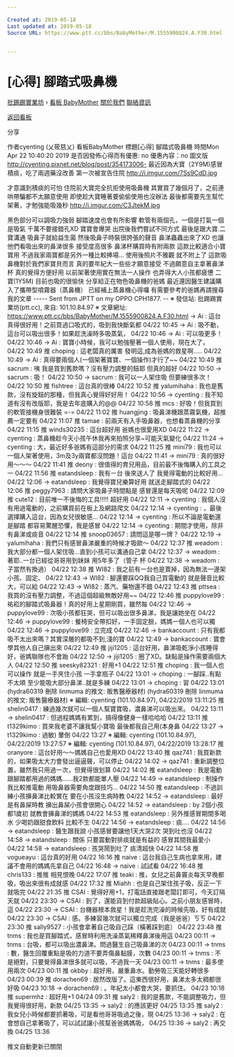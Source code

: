 ```yaml
---

Created at: 2019-05-18
Last updated at: 2019-05-18
Source URL: https://www.ptt.cc/bbs/BabyMother/M.1555900824.A.F30.html


---
```


# [心得] 腳踏式吸鼻機


[批踢踢實業坊](https://www.ptt.cc/bbs/) › [看板 BabyMother](https://www.ptt.cc/bbs/BabyMother/index.html) [關於我們](https://www.ptt.cc/about.html) [聯絡資訊](https://www.ptt.cc/contact.html)

[返回看板](https://www.ptt.cc/bbs/BabyMother/index.html)

分享

作者cyenting (乂筱慈乂)
看板BabyMother
標題\[心得\] 腳踏式吸鼻機
時間Mon Apr 22 10:40:20 2019
是否因發佈心得而有優惠: no 優惠內容：no 圖文版 <http://cyenting.pixnet.net/blog/post/354173006-> 最近因為大寶（2Y9M)感冒積痰，吃了兩週藥沒改善 第一次被宣告住院 <http://i.imgur.com/7Ss9CdD.jpg>

才意識到積痰的可怕 住院前大寶完全抗拒使用吸鼻機 其實買了幾個月了，之前連哄帶騙都不太願意使用 即使趁大寶睡著要偷偷使用也沒辦法 最後都需要先生幫忙架著，才勉強能吸幾秒 <http://i.imgur.com/C3JtekM.jpg>

黑色部分可以調吸力強弱 腳踏速度也會有所影響 軟管有兩個孔，一個是打氣一個是吸氣 千萬不要接錯孔XD 寶寶會爆哭 出院後我們嘗試不同方式 最後是跟大寶.二寶溝通 吸鼻子就給益生菌 然後吸鼻子時裝很誇張的聲音 鼻涕蟲蟲出來了XD 也讓他們看吸出來的鼻涕很多 接受度高很多 鼻涕杯購買時有附兩款 這款比較適合小寶寶用 不過我家兩寶都是另外一種比較捧場... 使用後照片不雅觀 就不附上了 這款吸鼻機對於我們家寶貝而言 真的要年紀大一些些才願意接受 不過願意自主拿著鼻涕杯 真的覺得方便好用 以前架著使用實在無法一人操作 也弄得大人小孩都疲憊 二寶(1Y5M) 目前也吸的很愉快 分享給正在物色吸鼻機的爸媽 最近還因醫生建議購入了攜帶型噴霧器（蒸鼻機） 已經補上蒸鼻機心得囉 有需要參考的爸媽再請搜尋我的文章 ----- Sent from JPTT on my OPPO CPH1877. -- ※ 發信站: 批踢踢實業坊(ptt.cc), 來自: 101.10.84.97 ※ 文章網址: <https://www.ptt.cc/bbs/BabyMother/M.1555900824.A.F30.html>
→ Ai : 這台真得很好用！之前買過口吸式的，吸到我快斷氣都 04/22 10:45
→ Ai : 吸不動，這台可以吸出很多！如果趁洗澡時多吸蒸氣， 04/22 10:46
→ Ai : 可以吸更多！ 04/22 10:46
→ Ai : 寶寶小時候，我可以勉強壓著一個人使用，現在大了， 04/22 10:49
推 choping : 這老闆真的厲害 發明這,成為爸媽的救星啊..... 04/22 10:49
→ Ai : 真得要兩個人(一個架著寶寶、一個操作)才行了~~ 04/22 10:49
推 sacrum : 咦 我是買到舊款嗎？沒有壓力調整的鈕耶 但真的超好 04/22 10:50
→ sacrum : 吸！ 04/22 10:50
→ sacrum : 我可以一人架住吸 但要練很多次！ 04/22 10:50
推 fishtree : 這台真的很棒 04/22 10:52
推 yalumihaha : 我也是舊款，沒有旋鈕的那種，但我真心覺得好好用！ 04/22 10:56
→ cyenting : 我不知道有沒有改版耶，我是去年底購入的@@ 04/22 10:58
推 mcs : 好吸！但我買到的軟管接機身很難裝 =-= 04/22 11:02
推 huangjing : 吸鼻涕機跟蒸霧氣機，超推薦一定要有 04/22 11:07
推 tamae : 前兩天有入手吸鼻器，也想看蒸鼻機的分享 04/22 11:15
推 winds30235 : 這台超好用 爸媽也很愛用XD 04/22 11:22
→ cyenting : 蒸鼻機趁今天小孩午休我再來拍照分享~可能天氣變化 04/22 11:24
→ cyenting : 大，最近好多爸媽有這部分的需求 04/22 11:25
推 mini79 : 我也可以一個人架著使用，3m及3y兩寶都沒問題！這台 04/22 11:41
→ mini79 : 真的很好用～～～ 04/22 11:41
推 deony : 很值得的育兒用品，目前最不後悔購入的工具之一 04/22 11:56
推 eatandsleep : 我有ㄧ台 後來送人了 我覺得電動的比較好用... 04/22 12:06
→ eatandsleep : 我覺得寶兒樂算好用 就送走腳踏式的 04/22 12:06
推 peggy7963 : 請問大家吸鼻子時間點是 感冒還是每天吸呢 04/22 12:09
推 cute12 : 目前唯一不後悔的工具!!!!! 超好用 04/22 12:11
→ cyenting : 我個人沒有用過電動的，之前購買前在板上及網路爬文 04/22 12:14
→ cyenting : ，最後選擇購入這台，因為女兒很敏感... 04/22 12:14
→ cyenting : 所以不論是電動還是腳踏 都容易驚醒恐懼，我是感冒 04/22 12:14
→ cyenting : 期間才使用，除非有鼻涕或痰音 04/22 12:14
推 snoop03657 : 請問這是哪一牌？ 04/22 12:19
→ yalumihaha : 我們只有感冒鼻涕嚴重的時候才吸歐～ 04/22 12:37
推 weadom : 我大部分都一個人架住吸...直到小孩可以溝通自己拿 04/22 12:37
→ weadom : 著耶..一台已經從哥哥用到妹妹 用5年多了（管子 杯 04/22 12:38
→ weadom : 子當然有換過） 04/22 12:38
推 WI82 : 我之前有一台也是賣掉，因為無法一邊架小孩、固定、 04/22 12:43
→ WI82 : 腳還要踩QQ我自己買電動的 就是聲音比較大，可以給 04/22 12:43
→ WI82 : 蒸汽、藥物還不錯 04/22 12:43
推 pttsea : 我買的沒有壓力調整，不過這個超級無敵好用~~ 04/22 12:46
推 puppylove99 : 祐崧的腳踏式吸鼻器！真的好用上星期剛買，雖然每 04/22 12:46
→ puppylove99 : 次吸小孩都狂哭，但可以吸出很多鼻涕，我是讓她坐在 04/22 12:46
→ puppylove99 : 餐椅安全帶扣好，一手固定臉，媽媽一個人也可以獨 04/22 12:46
→ puppylove99 : 立完成 04/22 12:46
→ bankaccount : 只有我都吸不太出來嗎？其實深層的都吸不到,淺的寶 04/22 12:49
→ bankaccount : 寶會學其他人自己擤出來 04/22 12:49
推 jiji1205 : 這台好用，鼻涕吸乾淨小孩睡得好，爸媽聯隊也不會跆 04/22 12:50
→ jiji1205 : 圈了XD。缺點是操作需要兩個大人 04/22 12:50
推 seesky82321 : 好用+1 04/22 12:51
推 choping : 我一個人也可以操作 就是一手夾住小孩 一手拿瓶子 04/22 13:01
→ choping : 一腳踩..有點不太順 至少能吸大部分鼻涕..就是多練 04/22 13:01
→ choping : 習 04/22 13:01
(hydra60319 刪除 linmuma 的推文: 販售醫療器材) (hydra60319 刪除 linmuma 的推文: 販售醫療器材) ※ 編輯: cyenting (101.10.84.97), 04/22/2019 13:11:25
推 shelin0417 : 練過幾次就可以一個人幫寶寶吸，濃鼻涕可以吸出來。 04/22 13:11
→ shelin0417 : 但過程媽媽有累到，搞得像健身一樣哈哈哈 04/22 13:11
推 t1329kimo : 買來我老婆不讓我幫小寶吸 最後都我自己用(本身鼻 04/22 13:27
→ t1329kimo : 過敏) 暈倒 04/22 13:27
※ 編輯: cyenting (101.10.84.97), 04/22/2019 13:27:57 ※ 編輯: cyenting (101.10.84.97), 04/22/2019 13:28:17
推 oranyore : 這台好用～～媽媽自己也愛用XD 04/22 13:40
推 qaz741 : 我買新款的，如果吸太大力會發出逼逼聲，可以停止 04/22 14:02
→ qaz741 : 重新調整位置，雖然我只用過一次，但覺得很划算 04/22 14:02
推 eatandsleep : 我是電動跟腳踏都用過的媽媽......我2款都能單人壓 04/22 14:49
→ eatandsleep : 制操作 我比較推電動 用吸鼻器需要角度跟技巧... 04/22 14:50
推 eatandsleep : 不過訓練小孩擤鼻涕比較實在 要在小孩沒生病時教 04/22 14:52
→ eatandsleep : 最好是有鼻屎時教 擤出鼻屎小孩會很開心 04/22 14:52
→ eatandsleep : by 2個小孩都1歲初 就教會擤鼻涕的媽媽 04/22 14:53
推 eatandsleep : 另外推感冒期間多喝水 少喝奶跟甜食飲料 比較不生 04/22 14:56
→ eatandsleep : 痰.... 04/22 14:56
→ eatandsleep : 醫生跟我說 小孩感冒要讓他1天大哭2次 哭到吐也沒 04/22 14:58
→ eatandsleep : 關係 只要震動對排痰就是有益的 感冒其間我最愛小 04/22 14:58
→ eatandsleep : 孩哭鬧到吐了 痰清超快 04/22 14:58
推 vogueayu : 這台真的好用 04/22 16:16
推 naive : 這台我自己生病也拿來用，建議不會用的媽媽先拿自己 04/22 16:48
→ naive : 試試看 04/22 16:48
推 chris133 : 推推 相見恨晚 04/22 17:07
推 teaki : 推，女兒之前鼻竇炎每天早晚都吸，吸出來很有成就感 04/22 17:32
推 Miahh : 也是自己架住孩子吸，反正一下就吸完 04/22 21:35
推 CSAI : 覺得好用+1，打電話直接跟老闆訂即可，今天訂隔天就 04/22 23:30
→ CSAI : 到了，還能貨到付款超級貼心。之前小朋友感冒時，這 04/22 23:30
→ CSAI : 台機器根本救星！我是趁洗完澡的時候先吸，好有成就 04/22 23:30
→ CSAI : 感。多練習幾次就可以獨立完成（我是爸爸）ㄎㄎ 04/22 23:30
推 sally9527 : 小孩會拿著自己吸自己踩（橫著踩到底） 04/22 23:48
推 tnms : 我也是買腳踏式，感冒時利用洗澡蒸氣稀釋鼻涕後用這 04/23 00:11
→ tnms : 台吸，都可以吸出濃鼻涕。問過醫生自己吸鼻涕的次 04/23 00:11
→ tnms : 數，醫生回覆重點是吸的力道不要弄傷鼻黏膜，次數 04/23 00:11
→ tnms : 不是絕對，只要覺得鼻涕很多就可以吸，不過我一天 04/23 00:11
→ tnms : 最多使用兩次 04/23 00:11
推 okbby : 超好用，嚴重鼻水。勤勞吸三天能好轉很多 04/23 00:39
推 dorachen69 : 居然改版了。這東西很好用，鼻涕太多太稠都很好吸 04/23 10:18
→ dorachen69 : 。年紀太小都會大哭，要抓住。 04/23 10:18
推 supermhz : 超好用+1 04/24 09:31
推 saly2 : 我的是舊款，不能調整吸力，但我覺得很好用，新款 04/25 13:35
→ saly2 : 的應該更好 04/25 13:35
推 saly2 : 我女兒小時候都要抓著吸，可是看他哥哥吸過之後，現 04/25 13:36
→ saly2 : 在會想自己拿著吸了，可以試試讓小孩幫爸爸媽媽吸， 04/25 13:36
→ saly2 : 再交換 04/25 13:36

推文自動更新已關閉

